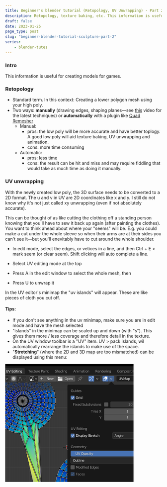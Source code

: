 ```yaml
---
title: Beginner's blender tutorial (Retopology, UV Unwrapping) - Part 2
description: Retopology, texture baking, etc. This information is useful for creating models for games.
draft: false
date: 2023-01-25
page_type: post
slug: "beginner-blender-tutorial-sculpture-part-2"
series: 
    - blender-tutes
---
```


<style>img { max-width: 450px; margin: auto; }</style>

### Intro

This information is useful for creating models for games.


### Retopology 

- Standard term. In this context: Creating a lower polygon mesh using your high poly.
- Two ways: **manually** (drawing edges, shaping planes—see [this](https://www.youtube.com/watch?v=X2GNyEUvpD4) video for the latest techniques) or **automatically** with a plugin like [Quad Remesher](https://exoside.com/quadremesher/)
    - Manual: 
        - pros: the low poly will be more accurate and have better toplogy. A good low poly will aid texture baking, UV unwrapping and animation.
        - cons: more time consuming
    - Automatic:
        - pros: less time
        - cons: the result can be hit and miss and may require fiddling that would take as much time as doing it manually.



### UV unwrapping

With the newly created low poly, the 3D surface needs to be converted to a 2D format. The u and v in UV are 2D coordinates like x and y. I still do not know why it's not just called xy unwrapping (even if not absolutely accurate).

This can be thought of as like cutting the clothing off a standing person knowing that you'll have to sew it back up again (after painting the clothes). You want to think ahead about where your "seems" will be. E.g. you could make a cut under the whole sleeve so when their  arms are at their sides you can't see it—but you'll enevitably have to cut around the whole shoulder.

- In edit mode, select the edges, or vetices in a line, and then Ctrl + E > mark seem (or clear seem). Shift clicking will auto complete a line.

- Select UV editing mode at the top
- Press A in the edit window to select the whole mesh, then
- Press U to unwrap it

In the UV editor's minimap the "uv islands" will appear. These are like pieces of cloth you cut off.  

#### Tips:

- If you don't see anything in the uv minimap, make sure you are in edit mode and have the mesh selected
- "islands" in the minimap can be scaled up and down (with "s"). This gives them more / less coverage and therefore detail in the texture.
- On the UV window toolbar is a "UV" item. UV > pack islands, wil automatically rearrange the islands to make use of the space.
- "**Stretching**" (where the 2D and 3D map are too mismatched) can be displayed using this menu:

![stretching-menu](images/22-03-52.png)

